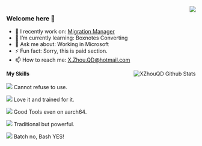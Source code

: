 <a href="#">
  <img align="right" src="https://github-readme-stats.vercel.app/api?username=XZhouQD&count_private=true&show_icons=true&theme=radical" />
</a>

### Welcome here 👋

- 🔭 I recently work on: [Migration Manager](https://learn.microsoft.com/en-us/sharepointmigration/migrate-to-sharepoint-online)
- 🌱 I’m currently learning: Boxnotes Converting
- 💬 Ask me about: Working in Microsoft
- ⚡ Fun fact: Sorry, this is paid section.
- 📫 How to reach me: [X.Zhou.QD@hotmail.com](mailto:X.Zhou.QD@hotmail.com)

<img align="right" alt="XZhouQD Github Stats" src="https://github-readme-stats.vercel.app/api/top-langs/?username=XZhouQD&show_icons=true&hide_border=true&theme=radical" />

**My Skills**<br /><br />
![](https://img.shields.io/badge/-Python3-blue?style=for-the-badge) Cannot refuse to use. 

![](https://img.shields.io/badge/-Java-orange?style=for-the-badge) Love it and trained for it.

![](https://img.shields.io/badge/-MySQL-yellowgreen?style=for-the-badge) Good Tools even on aarch64.

![](https://img.shields.io/badge/-Mediawiki-blueviolet?style=for-the-badge) Traditional but powerful.

![](https://img.shields.io/badge/-Shell-brightgreen?style=for-the-badge) Batch no, Bash YES!
